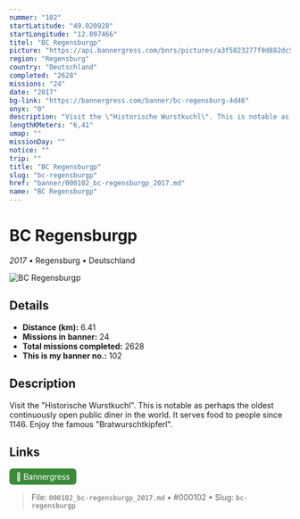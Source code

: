 ```yaml
---
nummer: "102"
startLatitude: "49.020928"
startLongitude: "12.097466"
titel: "BC Regensburgp"
picture: "https://api.bannergress.com/bnrs/pictures/a3f5023277f9d882dc5bb9c62d1f5f17"
region: "Regensburg"
country: "Deutschland"
completed: "2628"
missions: "24"
date: "2017"
bg-link: "https://bannergress.com/banner/bc-regensburg-4d46"
onyx: "0"
description: "Visit the \"Historische Wurstkuchl\". This is notable as perhaps the oldest continuously open public diner in the world. It serves food to people since 1146. Enjoy the famous \"Bratwurschtkipferl\"."
lengthKMeters: "6,41"
umap: ""
missionDay: ""
notice: ""
trip: ""
title: "BC Regensburgp"
slug: "bc-regensburgp"
href: "banner/000102_bc-regensburgp_2017.md"
name: "BC Regensburgp"
---
```

# BC Regensburgp

*2017* • Regensburg • Deutschland

![BC Regensburgp](https://api.bannergress.com/bnrs/pictures/a3f5023277f9d882dc5bb9c62d1f5f17)



## Details
- **Distance (km):** 6.41
- **Missions in banner:** 24
- **Total missions completed:** 2628
- **This is my banner no.:** 102



## Description
Visit the "Historische Wurstkuchl". This is notable as perhaps the oldest continuously open public diner in the world. It serves food to people since 1146. Enjoy the famous "Bratwurschtkipferl".



## Links
<a href="https://bannergress.com/banner/bc-regensburg-4d46" target="_blank" style="display:inline-block;margin-right:8px;padding:6px 12px;background:#3c8b3c;color:#fff;text-decoration:none;border-radius:6px;">🔗 Bannergress</a>



> File: `000102_bc-regensburgp_2017.md`
> • #000102
> • Slug: `bc-regensburgp`
